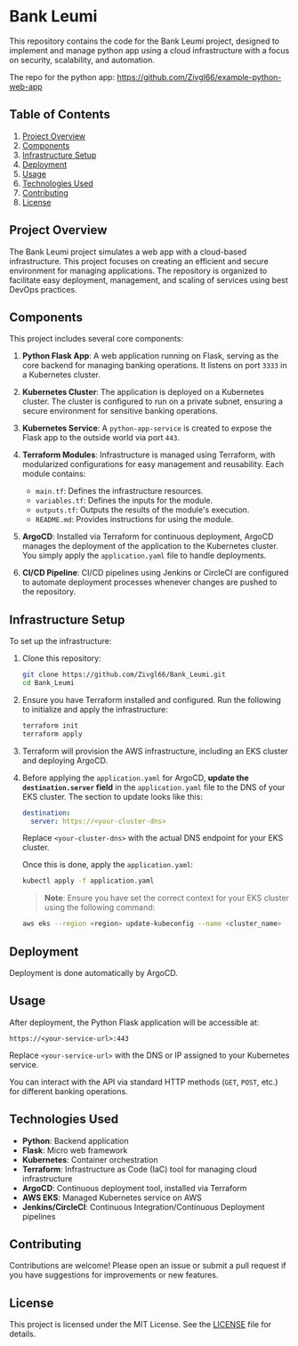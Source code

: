 # Bank Leumi

This repository contains the code for the Bank Leumi project, designed to implement and manage python app using a cloud infrastructure with a focus on security, scalability, and automation.

The repo for the python app:
https://github.com/Zivgl66/example-python-web-app

## Table of Contents

1. [Project Overview](#project-overview)
2. [Components](#components)
3. [Infrastructure Setup](#infrastructure-setup)
4. [Deployment](#deployment)
5. [Usage](#usage)
6. [Technologies Used](#technologies-used)
7. [Contributing](#contributing)
8. [License](#license)

## Project Overview

The Bank Leumi project simulates a web app with a cloud-based infrastructure. This project focuses on creating an efficient and secure environment for managing applications. The repository is organized to facilitate easy deployment, management, and scaling of services using best DevOps practices.

## Components

This project includes several core components:

1. **Python Flask App**: A web application running on Flask, serving as the core backend for managing banking operations. It listens on port `3333` in a Kubernetes cluster.

2. **Kubernetes Cluster**: The application is deployed on a Kubernetes cluster. The cluster is configured to run on a private subnet, ensuring a secure environment for sensitive banking operations.

3. **Kubernetes Service**: A `python-app-service` is created to expose the Flask app to the outside world via port `443`.

4. **Terraform Modules**: Infrastructure is managed using Terraform, with modularized configurations for easy management and reusability. Each module contains:

   - `main.tf`: Defines the infrastructure resources.
   - `variables.tf`: Defines the inputs for the module.
   - `outputs.tf`: Outputs the results of the module's execution.
   - `README.md`: Provides instructions for using the module.

5. **ArgoCD**: Installed via Terraform for continuous deployment, ArgoCD manages the deployment of the application to the Kubernetes cluster. You simply apply the `application.yaml` file to handle deployments.

6. **CI/CD Pipeline**: CI/CD pipelines using Jenkins or CircleCI are configured to automate deployment processes whenever changes are pushed to the repository.

## Infrastructure Setup

To set up the infrastructure:

1. Clone this repository:

   ```bash
   git clone https://github.com/Zivgl66/Bank_Leumi.git
   cd Bank_Leumi
   ```

2. Ensure you have Terraform installed and configured. Run the following to initialize and apply the infrastructure:

   ```bash
   terraform init
   terraform apply
   ```

3. Terraform will provision the AWS infrastructure, including an EKS cluster and deploying ArgoCD.

4. Before applying the `application.yaml` for ArgoCD, **update the `destination.server` field** in the `application.yaml` file to the DNS of your EKS cluster. The section to update looks like this:

   ```yaml
   destination:
     server: https://<your-cluster-dns>
   ```

   Replace `<your-cluster-dns>` with the actual DNS endpoint for your EKS cluster.

   Once this is done, apply the `application.yaml`:

   ```bash
   kubectl apply -f application.yaml
   ```

   > **Note**: Ensure you have set the correct context for your EKS cluster using the following command:

   ```bash
   aws eks --region <region> update-kubeconfig --name <cluster_name>
   ```

## Deployment

Deployment is done automatically by ArgoCD.

## Usage

After deployment, the Python Flask application will be accessible at:

```
https://<your-service-url>:443
```

Replace `<your-service-url>` with the DNS or IP assigned to your Kubernetes service.

You can interact with the API via standard HTTP methods (`GET`, `POST`, etc.) for different banking operations.

## Technologies Used

- **Python**: Backend application
- **Flask**: Micro web framework
- **Kubernetes**: Container orchestration
- **Terraform**: Infrastructure as Code (IaC) tool for managing cloud infrastructure
- **ArgoCD**: Continuous deployment tool, installed via Terraform
- **AWS EKS**: Managed Kubernetes service on AWS
- **Jenkins/CircleCI**: Continuous Integration/Continuous Deployment pipelines

## Contributing

Contributions are welcome! Please open an issue or submit a pull request if you have suggestions for improvements or new features.

## License

This project is licensed under the MIT License. See the [LICENSE](LICENSE) file for details.
